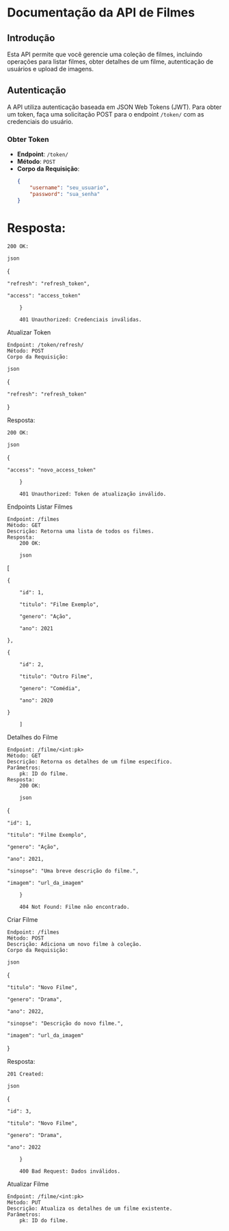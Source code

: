 # Documentação da API de Filmes

## Introdução
Esta API permite que você gerencie uma coleção de filmes, incluindo operações para listar filmes, obter detalhes de um filme, autenticação de usuários e upload de imagens.

## Autenticação
A API utiliza autenticação baseada em JSON Web Tokens (JWT). Para obter um token, faça uma solicitação POST para o endpoint `/token/` com as credenciais do usuário.

### Obter Token
- **Endpoint**: `/token/`
- **Método**: `POST`
- **Corpo da Requisição**:
  ```json
  {
      "username": "seu_usuario",
      "password": "sua_senha"
  }

# Resposta:

    200 OK:

    json

{

    "refresh": "refresh_token",

    "access": "access_token"

        }

        401 Unauthorized: Credenciais inválidas.

Atualizar Token

    Endpoint: /token/refresh/
    Método: POST
    Corpo da Requisição:

    json

{

    "refresh": "refresh_token"

}

Resposta:

    200 OK:

    json

{

    "access": "novo_access_token"

        }

        401 Unauthorized: Token de atualização inválido.

Endpoints
Listar Filmes

    Endpoint: /filmes
    Método: GET
    Descrição: Retorna uma lista de todos os filmes.
    Resposta:
        200 OK:

        json

[

    {

        "id": 1,

        "titulo": "Filme Exemplo",

        "genero": "Ação",

        "ano": 2021

    },

    {

        "id": 2,

        "titulo": "Outro Filme",

        "genero": "Comédia",

        "ano": 2020

    }

        ]

Detalhes do Filme

    Endpoint: /filme/<int:pk>
    Método: GET
    Descrição: Retorna os detalhes de um filme específico.
    Parâmetros:
        pk: ID do filme.
    Resposta:
        200 OK:

        json

{

    "id": 1,

    "titulo": "Filme Exemplo",

    "genero": "Ação",

    "ano": 2021,

    "sinopse": "Uma breve descrição do filme.",

    "imagem": "url_da_imagem"

        }

        404 Not Found: Filme não encontrado.

Criar Filme

    Endpoint: /filmes
    Método: POST
    Descrição: Adiciona um novo filme à coleção.
    Corpo da Requisição:

    json

{

    "titulo": "Novo Filme",

    "genero": "Drama",

    "ano": 2022,

    "sinopse": "Descrição do novo filme.",

    "imagem": "url_da_imagem"

}

Resposta:

    201 Created:

    json

{

    "id": 3,

    "titulo": "Novo Filme",

    "genero": "Drama",

    "ano": 2022

        }

        400 Bad Request: Dados inválidos.

Atualizar Filme

    Endpoint: /filme/<int:pk>
    Método: PUT
    Descrição: Atualiza os detalhes de um filme existente.
    Parâmetros:
        pk: ID do filme.
